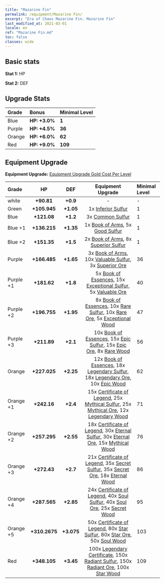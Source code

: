 ```yaml
---
title: "Mazarine Fin"
permalink: /equipment/Mazarine Fin/
excerpt: "Era of Chaos Mazarine Fin. Mazarine Fin"
last_modified_at: 2021-03-01
locale: en
ref: "Mazarine Fin.md"
toc: false
classes: wide
---
```


## Basic stats
 **Stat 1:** HP

 **Stat 2:** DEF

## Upgrade Stats

  |     Grade    |   Bonus | Minimal Level | 
  |:-------------|:--------|:--------------| 
  | Blue | **HP: +3.0%** | **1** | 
  | Purple | **HP: +4.5%** | **36** | 
  | Orange | **HP: +6.0%** | **62** | 
  | Red | **HP: +9.0%** | **109** | 


## Equipment Upgrade
 **Equipment Upgrade:** [Equipment Upgrade Gold Cost Per Level](/equipment/EquipmentUpgradeCostPerLevel/) 

  |          Grade      | HP | DEF | Equipment Upgrade | Minimal Level |
  |:--------------------|:---------:|:---------:|:----------------:|:--------------|
  | white | **+90.81** | **+0.9** | - | - |
  | Green | **+105.945** | **+1.05** | 1x [Inferior Sulfur](/Items/mat_40/) | 1 |
  | Blue | **+121.08** | **+1.2** | 3x [Common Sulfur](/Items/mat_79/) | 1 |
  | Blue +1 | **+136.215** | **+1.35** | 1x [Book of Arms](/Items/mat_32/), 5x [Good Sulfur](/Items/mat_92/) | 1 |
  | Blue +2 | **+151.35** | **+1.5** | 2x [Book of Arms](/Items/mat_71/), 8x [Superior Sulfur](/Items/mat_30/) | 1 |
  | Purple | **+166.485** | **+1.65** | 3x [Book of Arms](/Items/mat_6/), 10x [Valuable Sulfur](/Items/mat_66/), 3x [Superior Ore](/Items/mat_13/) | 36 |
  | Purple +1 | **+181.62** | **+1.8** | 5x [Book of Essences](/Items/mat_44/), 15x [Exceptional Sulfur](/Items/mat_1/), 5x [Valuable Ore](/Items/mat_55/) | 40 |
  | Purple +2 | **+196.755** | **+1.95** | 8x [Book of Essences](/Items/mat_84/), 10x [Rare Sulfur](/Items/mat_46/), 10x [Rare Ore](/Items/mat_2/), 5x [Exceptional Wood](/Items/mat_82/) | 47 |
  | Purple +3 | **+211.89** | **+2.1** | 10x [Book of Essences](/Items/mat_20/), 15x [Epic Sulfur](/Items/mat_83/), 15x [Epic Ore](/Items/mat_42/), 8x [Rare Wood](/Items/mat_14/) | 56 |
  | Orange | **+227.025** | **+2.25** | 12x [Book of Essences](/Items/mat_60/), 18x [Legendary Sulfur](/Items/mat_18/), 18x [Legendary Ore](/Items/mat_81/), 10x [Epic Wood](/Items/mat_57/) | 62 |
  | Orange +1 | **+242.16** | **+2.4** | 15x [Certificate of Legend](/Items/mat_96/), 25x [Mythical Sulfur](/Items/mat_35/), 25x [Mythical Ore](/Items/mat_23/), 12x [Legendary Wood](/Items/mat_93/) | 71 |
  | Orange +2 | **+257.295** | **+2.55** | 18x [Certificate of Legend](/Items/mat_25/), 30x [Eternal Sulfur](/Items/mat_97/), 30x [Eternal Ore](/Items/mat_36/), 15x [Mythical Wood](/Items/mat_9/) | 76 |
  | Orange +3 | **+272.43** | **+2.7** | 21x [Certificate of Legend](/Items/mat_38/), 35x [Secret Sulfur](/Items/mat_7/), 35x [Secret Ore](/Items/mat_99/), 18x [Eternal Wood](/Items/mat_75/) | 86 |
  | Orange +4 | **+287.565** | **+2.85** | 24x [Certificate of Legend](/Items/mat_100/), 40x [Soul Sulfur](/Items/mat_73/), 40x [Soul Ore](/Items/mat_8/), 25x [Secret Wood](/Items/mat_87/) | 95 |
  | Orange +5 | **+310.2675** | **+3.075** | 50x [Certificate of Legend](/Items/mat_11/), 80x [Star Sulfur](/Items/mat_101/), 80x [Star Ore](/Items/mat_72/), 50x [Soul Wood](/Items/mat_49/) | 103 |
  | Red | **+348.105** | **+3.45** | 100x [Legendary Certificate](/Items/mat_76/), 150x [Radiant Sulfur](/Items/mat_10/), 150x [Radiant Ore](/Items/mat_88/), 100x [Star Wood](/Items/mat_63/) | 109 |

